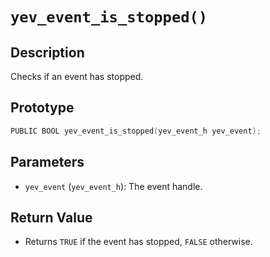 # `yev_event_is_stopped()`

## Description
Checks if an event has stopped.

## Prototype
```c
PUBLIC BOOL yev_event_is_stopped(yev_event_h yev_event);
```

## Parameters
- `yev_event` (`yev_event_h`): The event handle.

## Return Value
- Returns `TRUE` if the event has stopped, `FALSE` otherwise.

